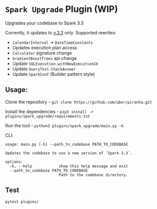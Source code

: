 # `Spark Upgrade` Plugin (WIP)

Upgrades your codebase to Spark 3.3


Currently, it updates to [v.3.3](https://spark.apache.org/releases/spark-release-3-3-0.html) only.
Supported rewrites: 
* `CalendarInterval` -> `DateTimeConstants`
* Updates execution plan access
* `Calculator` signature change
* `GradientBoostTrees` api change
* Update `SQLExecution.withNewExecutionId`
* Update `QueryTest.CheckAnswer`
* Update `SparkConf` (Builder pattern style)



## Usage: 

Clone the repository - `git clone https://github.com/uber/piranha.git`

Install the dependencies - `pip3 install -r plugins/spark_upgrade/requirements.txt`

Run the tool - `python3 plugins/spark_upgrade/main.py -h`

CLI: 
```
usage: main.py [-h] --path_to_codebase PATH_TO_CODEBASE

Updates the codebase to use a new version of `Spark 3.3`.

options:
  -h, --help            show this help message and exit
  --path_to_codebase PATH_TO_CODEBASE
                        Path to the codebase directory.
```

## Test
```
pytest plugins/
```
